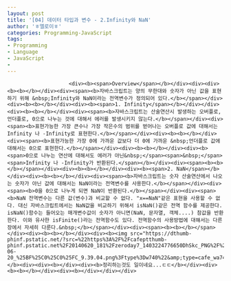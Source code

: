 ```yaml
---
layout: post
title: '[04] 데이터 타입과 변수 - 2.Infinity와 NaN'
author: 'ㅎ엘로이ㅎ'
categories: Programming-JavaScript
tags:
- Programming
- Language
- JavaScript
-
---
```



<script> location.href='https://cafe.naver.com/develoid/701745' ; </script>


















						<div><b><span>Overview</span></b></div><div><div><b><b></b></div><div><span><b>자바스크립트는 양의 무한대와 숫자가 아닌 값을 표현하기 위해 &nbsp;Infinity와 NaN이라는 전역변수가 정의되어 있다.</b></span></div><div><b><b></b></div><div><b><span>1. Infinity</span></b></div></div><div><b><b></b></div><div><span><b>자바스크립트는 산술연산시 발생하는 오버플로, 언더플로, 0으로 나누는 것에 대해서 에러를 발생시키지 않는다.</b></span></div><div><span><b>표현가능한 가장 큰수나 가장 작은수의 범위를 벋어나는 오버플로 값에 대해서는 Infinity 나 -Infinity로 표현한다.</b></span></div><div><b><b></b></div><div><span><b>표현가능한 가장 0에 가까운 값보다 더 0에 가까운 &nbsp;언더플로 값에 대해서는 0으로 표현한다.</b></span></div><div><b><b></b></div><div><b><span>0으로 나누는 연산에 대해서도 에러가 아닌&nbsp;</span><span>&nbsp;</span><span>Infinity 나 -Infinity가 반환된다.</span></b></div><div><span><b><b></b></span></div><div><b><b></b></div><div><b><span>2. NaN</span></b></div><div><b><b></b></div><div><span><b>자바스크립트는 숫자 산술연산에서 나오는 숫자가 아닌 값에 대해서는 NaN이라는 전역변수를 사용한다.</b></span></div><div><span><b>0을 0으로 나누게 되면 NaN이 반환된다.</b></span></div><div><span><b>NaN 전역변수는 다른 값(변수)과 비교할 수 없다. "x==NaN"같은 표현을 사용할 수 없다. 대신 자바스크립트에서는 NaN값을 비교하기 위해서 isNaN()같은 전역 함수를 제공한다. isNaN()함수는 들어오는 매개변수값이 숫자가 아니면(NaN, 문자열, 객체....) 참값을 반환한다. 이와 유사한 isFinite()라는 전역함수도 있다. 전역함수의 사용방법에 대해서는 다른장에서 자세히 다룬다.&nbsp;</b></span></div><div><span><b><b></b></span></div><div><b><b></b></div><div><b><img src="https://dthumb-phinf.pstatic.net/?src=%22https%3A%2F%2Fcafeptthumb-phinf.pstatic.net%2F20140620_181%2Fzeroday7_1403224776650DhSkc_PNG%2F%25BD%25BA%25C5%25A9%25B8%25B0%25BC%25A6_2014-06-20_%25BF%25C0%25C0%25FC_9.39.04.png%3Ftype%3Dw740%22&amp;type=cafe_wa740"></b><div><div><b></div><div><b>정리하는것도 일이네요...ㄷㄷ</b></div><div><b><b></b></div><div><b></div></div></div>

